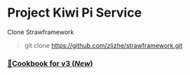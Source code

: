 # Project Kiwi Pi Service

Clone Strawframework 

> git clone https://github.com/zlizhe/strawframework.git

### [🥇Cookbook for v3 (_New_)](https://github.com/zlizhe/Strawframework/wiki/Cookbook-For-Version-3)